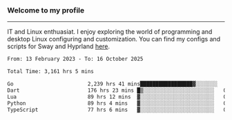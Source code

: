 ### Welcome to my profile

---

IT and Linux enthuasiat. I enjoy exploring the world of programming and desktop Linux configuring and customization. You can find my configs and scripts for Sway and Hyprland [here](https://github.com/uroborosq/mess-of-linux-configurations).

<!-- <div display="block">
 	<img align="left" width="48%" alt="isocalendar" src=".github/metrics/isocalendar_metrics.svg" />
	<img align="center" width="48%" alt="contributions" src=".github/metrics/contributions_metrics.svg" />
	<img align="center" alt="languages" src=".github/metrics/languages_metrics.svg" />
</div> -->

<!-- ![](https://komarev.com/ghpvc/?username=uroborosq&color=success&style=flat-square) -->
<!-- [](https://img.shields.io/github/last-commit/uroborosq/uroborosq?label=Profile%20updated&style=flat-square) -->

<!--START_SECTION:waka-->

```txt
From: 13 February 2023 - To: 16 October 2025

Total Time: 3,161 hrs 5 mins

Go                        2,239 hrs 41 mins█████████████████▓░░░░░░░   70.28 %
Dart                      176 hrs 23 mins █▒░░░░░░░░░░░░░░░░░░░░░░░   05.53 %
Lua                       89 hrs 12 mins  ▓░░░░░░░░░░░░░░░░░░░░░░░░   02.80 %
Python                    89 hrs 4 mins   ▓░░░░░░░░░░░░░░░░░░░░░░░░   02.79 %
TypeScript                77 hrs 6 mins   ▓░░░░░░░░░░░░░░░░░░░░░░░░   02.42 %
```

<!--END_SECTION:waka-->
